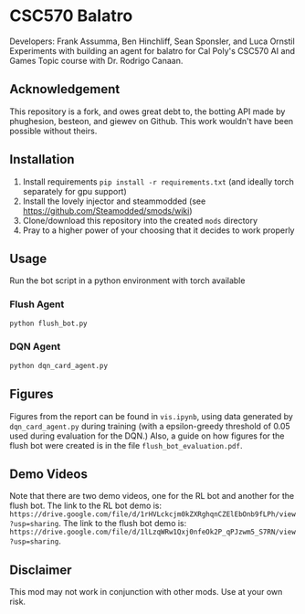# CSC570 Balatro
Developers: Frank Assumma, Ben Hinchliff, Sean Sponsler, and Luca Ornstil
Experiments with building an agent for balatro for Cal Poly's CSC570 AI and
Games Topic course with Dr. Rodrigo Canaan.

## Acknowledgement

This repository is a fork, and owes great debt to, the botting API made by
phughesion, besteon, and giewev on Github. This work wouldn't have been possible
without theirs.

## Installation

1. Install requirements `pip install -r requirements.txt` (and ideally torch separately for gpu support)
2. Install the lovely injector and steammodded (see https://github.com/Steamodded/smods/wiki)
3. Clone/download this repository into the created `mods` directory
4. Pray to a higher power of your choosing that it decides to work properly

## Usage

Run the bot script in a python environment with torch available

### Flush Agent

```bash
python flush_bot.py
```

### DQN Agent

```bash
python dqn_card_agent.py
```

## Figures

Figures from the report can be found in `vis.ipynb`, using data generated by
`dqn_card_agent.py` during training (with a epsilon-greedy
threshold of 0.05 used during evaluation for the DQN.) Also, a guide on how
figures for the flush bot were created is in the file `flush_bot_evaluation.pdf`.

## Demo Videos

Note that there are two demo videos, one for the RL bot and another for the 
flush bot. The link to the RL bot demo is: `https://drive.google.com/file/d/1rHVLckcjm0kZXRghqnCZElEbOnb9fLPh/view?usp=sharing`. The link to the flush bot demo is: `https://drive.google.com/file/d/1lLzqWRw1Qxj0nfeOk2P_qPJzwm5_S7RN/view?usp=sharing`.

## Disclaimer

This mod may not work in conjunction with other mods. Use at your own risk.
